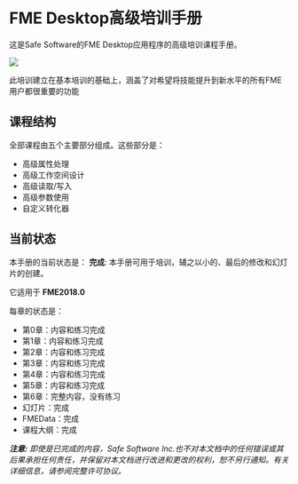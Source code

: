 # FME Desktop高级培训手册 #

这是Safe Software的FME Desktop应用程序的高级培训课程手册。

<!--This file duplicates a little of the content to follow, but is added here because the content of this file is used for the landing page on GitBook-->

![](./DesktopAdvanced0Introduction/Images/Img0.000.FMEAboutScreen.png)

此培训建立在基本培训的基础上，涵盖了对希望将技能提升到新水平的所有FME用户都很重要的功能

## 课程结构 ##

全部课程由五个主要部分组成。这些部分是：

- 高级属性处理
- 高级工作空间设计
- 高级读取/写入
- 高级参数使用
- 自定义转化器

## 当前状态 ##

本手册的当前状态是： **完成**: 本手册可用于培训，辅之以小的、最后的修改和幻灯片的创建。

它适用于 **FME2018.0**

每章的状态是：

- 第0章：内容和练习完成
- 第1章：内容和练习完成
- 第2章：内容和练习完成
- 第3章：内容和练习完成
- 第4章：内容和练习完成
- 第5章：内容和练习完成
- 第6章：完整内容，没有练习
- 幻灯片：完成
- FMEData：完成
- 课程大纲：完成


***注意:*** *即使是已完成的内容，Safe Software Inc.也不对本文档中的任何错误或其后果承担任何责任，并保留对本文档进行改进和更改的权利，恕不另行通知。有关详细信息，请参阅完整许可协议。*
